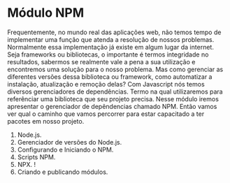 # Módulo NPM

Frequentemente, no mundo real das aplicações web, não temos tempo de implementar uma função que atenda a resolução de nossos problemas. Normalmente essa implementação já existe em algum lugar da internet. Seja frameworks ou bibliotecas, o importante é termos integridade no resultados, sabermos se realmente vale a pena a sua utilização e encontremos uma solução para o nosso problema. Mas como gerenciar as diferentes versões dessa biblioteca ou framework, como automatizar a instalação, atualização e remoção delas? Com Javascript nós temos diversos gerenciadores de dependências. Termo na qual utilizaremos para referênciar uma biblioteca que seu projeto precisa. Nesse módulo iremos apresentar o gerenciador de depêndencias chamado NPM.
Então vamos ver qual o caminho que vamos percorrer para estar capacitado a ter pacotes em nosso projeto.

1. Node.js.
2. Gerenciador de versões do Node.js.
3. Configurando e Iniciando o NPM.
4. Scripts NPM.
5. NPX. !
6. Criando e publicando módulos.